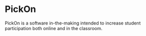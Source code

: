 # PickOn
PickOn is a software in-the-making intended to increase student participation both online and in the classroom.
